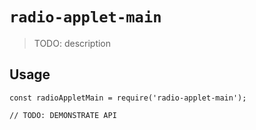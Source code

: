 # `radio-applet-main`

> TODO: description

## Usage

```
const radioAppletMain = require('radio-applet-main');

// TODO: DEMONSTRATE API
```
